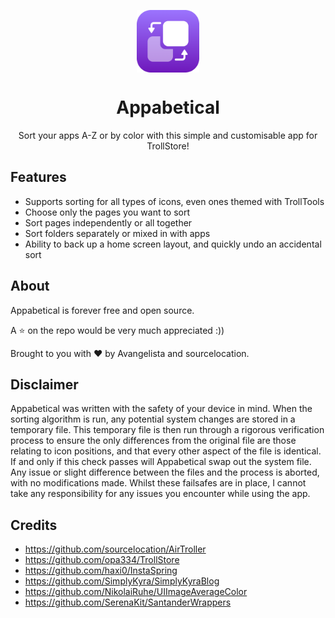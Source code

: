 <p align="center">
  <img align="center" src='https://github.com/Avangelista/Appabetical/blob/main/Docs/icon-rounded.png?raw=true' width=100>
</p>
<h1 align="center"> Appabetical </h1>
<p align="center">Sort your apps A-Z or by color with this simple and customisable app for TrollStore!</p>

## Features
- Supports sorting for all types of icons, even ones themed with TrollTools
- Choose only the pages you want to sort
- Sort pages independently or all together
- Sort folders separately or mixed in with apps
- Ability to back up a home screen layout, and quickly undo an accidental sort

## About

Appabetical is forever free and open source.

A ⭐️ on the repo would be very much appreciated :))

Brought to you with ❤️ by Avangelista and sourcelocation.

## Disclaimer
Appabetical was written with the safety of your device in mind. When the sorting algorithm is run, any potential system changes are stored in a temporary file. This temporary file is then run through a rigorous verification process to ensure the only differences from the original file are those relating to icon positions, and that every other aspect of the file is identical. If and only if this check passes will Appabetical swap out the system file. Any issue or slight difference between the files and the process is aborted, with no modifications made. Whilst these failsafes are in place, I cannot take any responsibility for any issues you encounter while using the app.

## Credits
- https://github.com/sourcelocation/AirTroller
- https://github.com/opa334/TrollStore
- https://github.com/haxi0/InstaSpring
- https://github.com/SimplyKyra/SimplyKyraBlog
- https://github.com/NikolaiRuhe/UIImageAverageColor
- https://github.com/SerenaKit/SantanderWrappers
